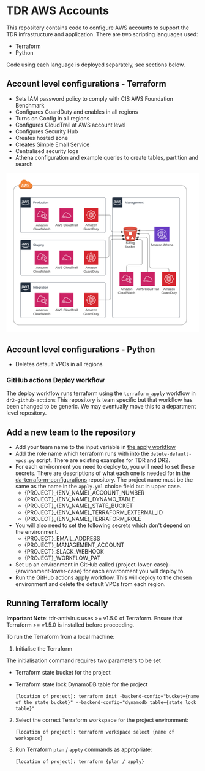 # TDR AWS Accounts

This repository contains code to configure AWS accounts to support the TDR infrastructure and application.
There are two scripting languages used:
* Terraform
* Python

Code using each language is deployed separately, see sections below.

## Account level configurations - Terraform
* Sets IAM password policy to comply with CIS AWS Foundation Benchmark
* Configures GuardDuty and enables in all regions
* Turns on Config in all regions
* Configures CloudTrail at AWS account level
* Configures Security Hub
* Creates hosted zone
* Creates Simple Email Service
* Centralised security logs
* Athena configuration and example queries to create tables, partition and search

![Alt text](aws-centralized-logs.png?raw=true "Centralised security logs")

## Account level configurations - Python
* Deletes default VPCs in all regions

### GitHub actions Deploy workflow
The deploy workflow runs terraform using the `terraform_apply` workflow in `dr2-github-actions`
This repository is team specific but that workflow has been changed to be generic. We may eventually move this to a department level repository.

## Add a new team to the repository
* Add your team name to the input variable in [the apply workflow](./.github/workflows/apply.yml)
* Add the role name which terraform runs with into the `delete-default-vpcs.py` script. There are existing examples for TDR and DR2.
* For each environment you need to deploy to, you will need to set these secrets. There are descriptions of what each one is needed for in the [da-terraform-configurations](https://github.com/nationalarchives/da-terraform-configurations) repository. The project name must be the same as the name in the `apply.yml` choice field but in upper case.
    * {PROJECT}_{ENV_NAME}_ACCOUNT_NUMBER
    * {PROJECT}_{ENV_NAME}_DYNAMO_TABLE
    * {PROJECT}_{ENV_NAME}_STATE_BUCKET
    * {PROJECT}_{ENV_NAME}_TERRAFORM_EXTERNAL_ID
    * {PROJECT}_{ENV_NAME}_TERRAFORM_ROLE
* You will also need to set the following secrets which don't depend on the environment.
    * {PROJECT}_EMAIL_ADDRESS
    * {PROJECT}_MANAGEMENT_ACCOUNT
    * {PROJECT}_SLACK_WEBHOOK
    * {PROJECT}_WORKFLOW_PAT 
* Set up an environment in GitHub called {project-lower-case}-{environment-lower-case} for each environment you will deploy to.
* Run the GitHub actions apply workflow. This will deploy to the chosen environment and delete the default VPCs from each region. 

## Running Terraform locally

**Important Note**: tdr-antivirus uses >= v1.5.0 of Terraform. Ensure that Terraform >= v1.5.0 is installed before proceeding.

To run the Terraform from a local machine:

1. Initialise the Terraform

  The initialisation command requires two parameters to be set
  * Terraform state bucket for the project
  * Terraform state lock DynamoDB table for the project

    ```
    [location of project]: terraform init -backend-config="bucket={name of the state bucket}" --backend-config="dynamodb_table={state lock table}"
    ```
   
2. Select the correct Terraform workspace for the project environment:
    ```
   [location of project]: terraform workspace select {name of workspace}
   ```

3. Run Terraform `plan` / `apply` commands as appropriate:
    ```
   [location of project]: terraform {plan / apply}
   ```
